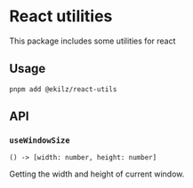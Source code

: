# React utilities

This package includes some utilities for react

## Usage

```shell
pnpm add @ekilz/react-utils
```

## API

### `useWindowSize`

`() -> [width: number, height: number]`

Getting the width and height of current window.

